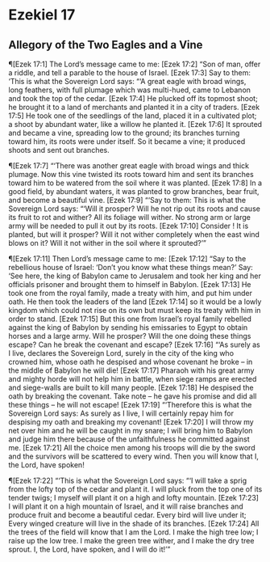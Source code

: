 # Ezekiel 17

## Allegory of the Two Eagles and a Vine
¶[Ezek 17:1] The Lord’s message came to me:
[Ezek 17:2] “Son of man, offer a riddle, and tell a parable to the house of Israel.
[Ezek 17:3] Say to them: ‘This is what the Sovereign Lord says: “‘A great eagle with broad wings, long feathers, with full plumage which was multi-hued, came to Lebanon and took the top of the cedar.
[Ezek 17:4] He plucked off its topmost shoot; he brought it to a land of merchants and planted it in a city of traders.
[Ezek 17:5] He took one of the seedlings of the land, placed it in a cultivated plot; a shoot by abundant water, like a willow he planted it.
[Ezek 17:6] It sprouted and became a vine, spreading low to the ground; its branches turning toward him, its roots were under itself. So it became a vine; it produced shoots and sent out branches.

¶[Ezek 17:7] “‘There was another great eagle with broad wings and thick plumage. Now this vine twisted its roots toward him and sent its branches toward him to be watered from the soil where it was planted.
[Ezek 17:8] In a good field, by abundant waters, it was planted to grow branches, bear fruit, and become a beautiful vine.
[Ezek 17:9] “‘Say to them: This is what the Sovereign Lord says: “‘Will it prosper? Will he not rip out its roots and cause its fruit to rot and wither? All its foliage will wither. No strong arm or large army will be needed to pull it out by its roots.
[Ezek 17:10] Consider ! It is planted, but will it prosper? Will it not wither completely when the east wind blows on it? Will it not wither in the soil where it sprouted?’”

¶[Ezek 17:11] Then Lord’s message came to me:
[Ezek 17:12] “Say to the rebellious house of Israel: ‘Don’t you know what these things mean?’ Say: ‘See here, the king of Babylon came to Jerusalem and took her king and her officials prisoner and brought them to himself in Babylon.
[Ezek 17:13] He took one from the royal family, made a treaty with him, and put him under oath. He then took the leaders of the land
[Ezek 17:14] so it would be a lowly kingdom which could not rise on its own but must keep its treaty with him in order to stand.
[Ezek 17:15] But this one from Israel’s royal family rebelled against the king of Babylon by sending his emissaries to Egypt to obtain horses and a large army. Will he prosper? Will the one doing these things escape? Can he break the covenant and escape?
[Ezek 17:16] “‘As surely as I live, declares the Sovereign Lord, surely in the city of the king who crowned him, whose oath he despised and whose covenant he broke – in the middle of Babylon he will die!
[Ezek 17:17] Pharaoh with his great army and mighty horde will not help him in battle, when siege ramps are erected and siege-walls are built to kill many people.
[Ezek 17:18] He despised the oath by breaking the covenant. Take note – he gave his promise and did all these things – he will not escape!
[Ezek 17:19] “‘Therefore this is what the Sovereign Lord says: As surely as I live, I will certainly repay him for despising my oath and breaking my covenant!
[Ezek 17:20] I will throw my net over him and he will be caught in my snare; I will bring him to Babylon and judge him there because of the unfaithfulness he committed against me.
[Ezek 17:21] All the choice men among his troops will die by the sword and the survivors will be scattered to every wind. Then you will know that I, the Lord, have spoken!

¶[Ezek 17:22] “‘This is what the Sovereign Lord says: “‘I will take a sprig from the lofty top of the cedar and plant it. I will pluck from the top one of its tender twigs; I myself will plant it on a high and lofty mountain.
[Ezek 17:23] I will plant it on a high mountain of Israel, and it will raise branches and produce fruit and become a beautiful cedar. Every bird will live under it; Every winged creature will live in the shade of its branches.
[Ezek 17:24] All the trees of the field will know that I am the Lord. I make the high tree low; I raise up the low tree. I make the green tree wither, and I make the dry tree sprout. I, the Lord, have spoken, and I will do it!’”
